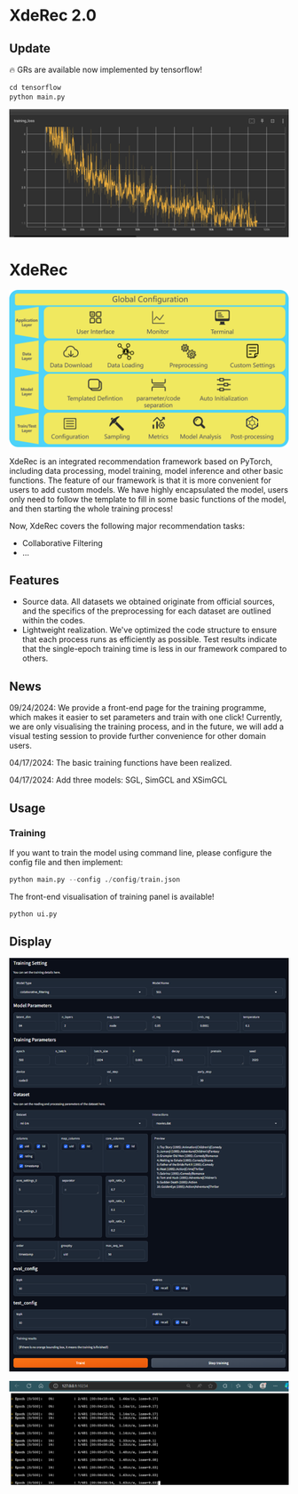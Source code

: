 <!--
 * @Description: 
 * @Author: Rigel Ma
 * @Date: 2024-04-17 16:41:31
 * @LastEditors: Rigel Ma
 * @LastEditTime: 2024-04-22 22:16:00
 * @FilePath: README.md
-->

# XdeRec 2.0
## Update

🔥 GRs are available now implemented by tensorflow!
```python
cd tensorflow
python main.py
```
![loss](./tensorflow/fig/loss.png)


# XdeRec


![framework](./pytorch/fig/framework.png)

XdeRec is an integrated recommendation framework based on PyTorch, including data processing, model training, model inference and other basic functions. The feature of our framework is that it is more convenient for users to add custom models. We have highly encapsulated the model, users only need to follow the template to fill in some basic functions of the model, and then starting the whole training process!

Now, XdeRec covers the following major recommendation tasks:
 - Collaborative Filtering
 - ...

## Features
 - Source data. All datasets we obtained originate from official sources, and the specifics of the preprocessing for each dataset are outlined within the codes.
 - Lightweight realization. We've optimized the code structure to ensure that each process runs as efficiently as possible. Test results indicate that the single-epoch training time is less in our framework compared to others.

## News

09/24/2024: We provide a front-end page for the training programme, which makes it easier to set parameters and train with one click! Currently, we are only visualising the training process, and in the future, we will add a visual testing session to provide further convenience for other domain users.

04/17/2024: The basic training functions have been realized.

04/17/2024: Add three models: SGL, SimGCL and XSimGCL


## Usage

### Training
If you want to train the model using command line, please configure the config file and then implement:
```python
python main.py --config ./config/train.json
```
The front-end visualisation of training panel is available!
```python
python ui.py
```

## Display
![framework](./pytorch/fig/ui.png)

![framework](./pytorch/fig/terminal.png)
